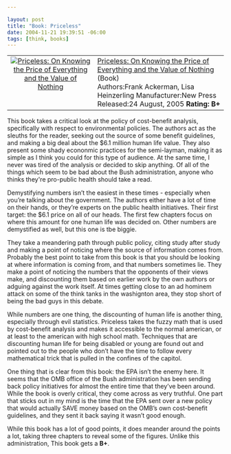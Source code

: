 ```yaml
--- 

layout: post
title: "Book: Priceless"
date: 2004-11-21 19:39:51 -06:00
tags: [think, books]
---
```

<table>
<tbody>
<tr>
<td align="center" valign="top"><a href="http://www.amazon.com/exec/obidos/ASIN/1565849817/basezero-20?dev-t=0DKT9N7FZR2FT96TZEG2%26camp=2025%26link_code=sp1"><img class="serendipity_amazonchr_pic" src="http://images.amazon.com/images/P/1565849817.01.MZZZZZZZ.jpg" alt="Priceless: On Knowing the Price of Everything and the Value of Nothing" /></a></td>
<td valign="top">
<div class="serendipity_amazonchr_title"><a href="http://www.amazon.com/exec/obidos/ASIN/1565849817/basezero-20?dev-t=0DKT9N7FZR2FT96TZEG2%26camp=2025%26link_code=sp1">Priceless: On Knowing the Price of Everything and the Value of Nothing</a></div>
<div class="serendipity_amazonchr_catalog">(Book)</div>
<div class="serendipity_amazonchr_extra">Authors:Frank Ackerman, Lisa Heinzerling
Manufacturer:New Press
Released:24 August, 2005
<strong>Rating: B+</strong></div></td>
</tr>
</tbody>
</table>
This book takes a critical look at the policy of cost-benefit analysis, specifically with respect to environmental policies.  The authors act as the sleuths for the reader, seeking out the source of some benefit guidelines, and making a big deal about the $6.1 million human life value.  They also present some shady econonmic practices for the semi-layman, making it as simple as I think you could for this type of audience.  At the same time, I never was tired of the analysis or decided to skip anything.  Of all of the things which seem to be bad about the Bush administration, anyone who thinks they're pro-public health should take a read.

<!--more-->

Demystifying numbers isn’t the easiest in these times - especially when you’re talking about the government. The authors either have a lot of time on their hands, or they’re experts on the public health initiatives. Their first target: the $6.1 price on all of our heads. The first few chapters focus on where this amount for one human life was decided on. Other numbers are demystified as well, but this one is tbe biggie.

They take a meandering path through public policy, citing study after study and making a point of noticing where the source of information comes from. Probably the best point to take from this book is that you should be looking at where information is coming from, and that numbers sometimes lie. They make a point of noticing the numbers that the opponents of their views make, and discounting them based on earlier work by the own authors or adguing against the work itself. At times getting close to an ad hominem attack on some of the think tanks in the washignton area, they stop short of being the bad guys in this debate.

While numbers are one thing, the discounting of human life is another thing, especially through evil statistics. Priceless takes the fuzzy math that is used by cost-benefit analysis and makes it accessible to the normal american, or at least to the american with high school math. Techniques that are discounting human life for being disabled or young are found out and pointed out to the people who don’t have the time to follow every mathematical trick that is pulled in the confines of the capitol.

One thing that is clear from this book: the EPA isn’t the enemy here. It seems that the OMB office of the Bush administration has been sending back policy initiatives for almost the entire time that they’ve been around. While the book is overly critical, they come across as very truthful. One part that sticks out in my mind is the time that the EPA sent over a new policy that would actually SAVE money based on the OMB’s own cost-benefit guidelines, and they sent it back saying it wasn’t good enough.

While this book has a lot of good points, it does meander around the points a lot, taking three chapters to reveal some of the figures. Unlike this administration, This book gets a <strong>B+</strong>.
